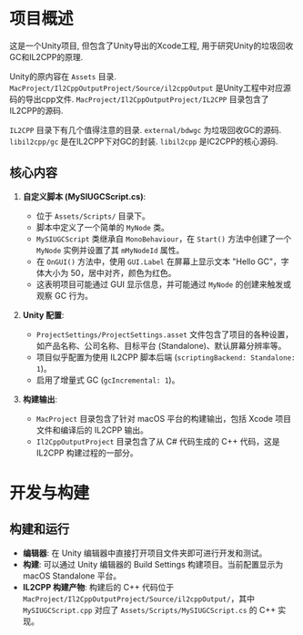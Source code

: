 # 项目概述

这是一个Unity项目, 但包含了Unity导出的Xcode工程, 用于研究Unity的垃圾回收GC和IL2CPP的原理.

Unity的原内容在 `Assets` 目录. `MacProject/Il2CppOutputProject/Source/il2cppOutput` 是Unity工程中对应源码的导出cpp文件.
`MacProject/Il2CppOutputProject/IL2CPP` 目录包含了IL2CPP的源码.

`IL2CPP` 目录下有几个值得注意的目录. `external/bdwgc` 为垃圾回收GC的源码. `libil2cpp/gc` 是在IL2CPP下对GC的封装.
`libil2cpp` 是IC2CPP的核心源码.

## 核心内容

1.  **自定义脚本 (MySIUGCScript.cs)**:
    *   位于 `Assets/Scripts/` 目录下。
    *   脚本中定义了一个简单的 `MyNode` 类。
    *   `MySIUGCScript` 类继承自 `MonoBehaviour`，在 `Start()` 方法中创建了一个 `MyNode` 实例并设置了其 `mMyNodeId` 属性。
    *   在 `OnGUI()` 方法中，使用 `GUI.Label` 在屏幕上显示文本 "Hello GC"，字体大小为 50，居中对齐，颜色为红色。
    *   这表明项目可能通过 GUI 显示信息，并可能通过 `MyNode` 的创建来触发或观察 GC 行为。

2.  **Unity 配置**:
    *   `ProjectSettings/ProjectSettings.asset` 文件包含了项目的各种设置，如产品名称、公司名称、目标平台 (Standalone)、默认屏幕分辨率等。
    *   项目似乎配置为使用 IL2CPP 脚本后端 (`scriptingBackend: Standalone: 1`)。
    *   启用了增量式 GC (`gcIncremental: 1`)。

4.  **构建输出**:
    *   `MacProject` 目录包含了针对 macOS 平台的构建输出，包括 Xcode 项目文件和编译后的 IL2CPP 输出。
    *   `Il2CppOutputProject` 目录包含了从 C# 代码生成的 C++ 代码，这是 IL2CPP 构建过程的一部分。

# 开发与构建

## 构建和运行

*   **编辑器**: 在 Unity 编辑器中直接打开项目文件夹即可进行开发和测试。
*   **构建**: 可以通过 Unity 编辑器的 Build Settings 构建项目。当前配置显示为 macOS Standalone 平台。
*   **IL2CPP 构建产物**: 构建后的 C++ 代码位于 `MacProject/Il2CppOutputProject/Source/il2cppOutput/`，其中 `MySIUGCScript.cpp` 对应了 `Assets/Scripts/MySIUGCScript.cs` 的 C++ 实现。
